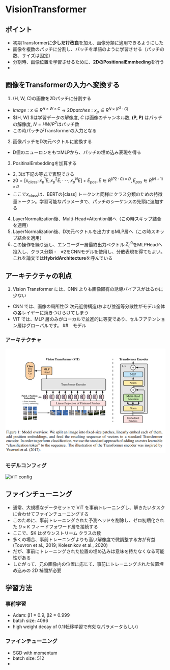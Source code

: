 # VisionTransformer
## ポイント
- 初期Transformerに**少しだけ改良**を加え、画像分類に適用できるようにした
- 画像を複数のパッチに分割し、パッチを単語のように学習させる（パッチの数、サイズは固定）
- 分割時、画像位置を学習させるために、**2DのPositionalEmmbeding**を行う
- 
## 画像をTransformerの入力へ変換する
1. (H, W, C)の画像を2Dパッチに分割する
- $Image: x ∈ R^{H×W×C}$ → $2D patches: x_p ∈ R^{N×(P^2·C)}$
- $(H, W) $は学習データの解像度, $C$ は画像のチャンネル数, **(P, P)** はパッチの解像度, $N = HW/P^2$はパッチ数
- この時パッチがTransformerの入力となる
2. 画像パッチをD次元ベクトルに変換する
- D個のニューロンをもつMLPから、パッチの埋め込み表現を得る
3. PositinalEmbeddingを加算する
- 2, 3は下記の等式で表現できる
- $z0 = [x_{class}; x^1_pE; x^2_pE; · · · ; x^N_p E] + E_{pos},    E ∈ R^{(P2·C)×D}, E_{pos} ∈ R^{(N+1)×D}$
- ここで$x_{class}$は、BERTの[class] トークンと同様にクラス分類のための特徴量トークン。学習可能なパラメータで、パッチのシーケンスの先頭に追加する
4. LayerNormalization後、Multi-Head=Attention層へ（この時スキップ結合を適用）
5. LayerNormalization後、D次元ベクトルを出力するMLP層へ（この時スキップ結合を適用）
6. この操作を繰り返し、エンコーダー層最終出力ベクトル:$Z^0_L$をMLPHeadへ投入し、クラス分類
-　※2をCNNモデルを使用し、分散表現を得てもよい。これを論文では**HybridArchitecture**を呼んでいる
## アーキテクチャの利点
1. Vision Transformer には、CNN よりも画像固有の誘導バイアスがはるかに少ない
- CNN では、画像の局所性(2 次元近傍構造)および並進等分散性がモデル全体の各レイヤーに焼きつけらけてしまう
- ViT では、MLP 層のみがローカルで並進的に等変であり、セルフアテンション層はグローバルです。
##　モデル
### アーキテクチャ
<img alt="ViT" src=./image/vit.png></img>
### モデルコンフィグ
<img alt="ViT config" src=./image/vit_config></img>
## ファインチューニング
- 通常、大規模なデータセットで ViT を事前トレーニングし、解きたいタスクに合わせてファインチューニングする
- このために、事前トレーニングされた予測ヘッドを削除し、ゼロ初期化された $D × K$ フィードフォワード層を接続する
- ここで、$K はダウンストリーム クラスの数
- 多くの場合、事前トレーニングよりも高い解像度で微調整する方が有益(Touvron et al., 2019; Kolesnikov et al., 2020)
- だが、事前にトレーニングされた位置の埋め込みは意味を持たなくなる可能性がある
-  したがって、元の画像内の位置に応じて、事前にトレーニングされた位置埋め込みの 2D 補間が必要
## 学習方法
### 事前学習
- Adam: β1 = 0.9, β2 = 0.999
- batch size: 4096
- high weight decay of 0.1(転移学習で有効なパラメータらしい)
### ファインチューニング
- SGD with momentum
- batch size: 512
- 
